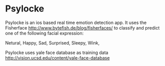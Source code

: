 # Psylocke

Psylocke is an ios based real time emotion detection app. It uses the Fisherface http://www.bytefish.de/blog/fisherfaces/
to classify and predict one of the following 
facial expression:

Netural,
Happy,
Sad,
Surprised,
Sleepy,
Wink,

Psylocke uses yale face database as training data http://vision.ucsd.edu/content/yale-face-database


